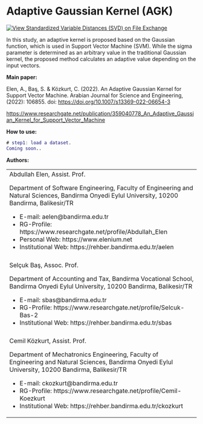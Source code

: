 # Adaptive Gaussian Kernel (AGK)

[![View Standardized Variable Distances (SVD) on File Exchange](https://www.mathworks.com/matlabcentral/images/matlab-file-exchange.svg)](https://www.mathworks.com/matlabcentral/fileexchange/84540-standardized-variable-distances-svd)

In this study, an adaptive kernel is proposed based on the Gaussian function, which is used in Support Vector Machine (SVM). While the sigma parameter is determined as an arbitrary value in the traditional Gaussian kernel, the proposed method calculates an adaptive value depending on the input vectors.

**Main paper:**

Elen, A., Baş, S. & Közkurt, C. (2022). An Adaptive Gaussian Kernel for Support Vector Machine. Arabian Journal for Science and Engineering, (2022): 106855. doi: https://doi.org/10.1007/s13369-022-06654-3

https://www.researchgate.net/publication/359040778_An_Adaptive_Gaussian_Kernel_for_Support_Vector_Machine

**How to use:**

```matlab
# step1: load a dataset.
Coming soon..

```


**Authors:**

<table border="0" width="90%">
  <tr>
    <td>Abdullah Elen, Assist. Prof.
      
Department of Software Engineering, Faculty of Engineering and Natural Sciences, Bandirma Onyedi Eylul University, 10200 Bandirma, Balikesir/TR

<ul>
<li>E-mail: aelen@bandirma.edu.tr</li>
<li>RG-Profile: https://www.researchgate.net/profile/Abdullah_Elen</li>
<li>Personal Web: https://www.elenium.net</li>
<li>Institutional Web: https://rehber.bandirma.edu.tr/aelen</li>
</ul>
    </td>
  </tr>
  <tr><td></td></tr>
  <tr>
    <td>Selçuk Baş, Assoc. Prof.

Department of Accounting and Tax, Bandirma Vocational School, Bandirma Onyedi Eylul University, 10200 Bandirma, Balikesir/TR

<ul>
<li>E-mail: sbas@bandirma.edu.tr</li>
<li>RG-Profile: https://www.researchgate.net/profile/Selcuk-Bas-2</li>
<li>Institutional Web: https://rehber.bandirma.edu.tr/sbas</li>
</ul>
  </td>
  </tr>
  <tr><td></td></tr>
  <tr>
    <td>Cemil Közkurt, Assist. Prof.

Department of Mechatronics Engineering, Faculty of Engineering and Natural Sciences, Bandirma Onyedi Eylul University, 10200 Bandirma, Balikesir/TR

<ul>
<li>E-mail: ckozkurt@bandirma.edu.tr</li>
<li>RG-Profile: https://www.researchgate.net/profile/Cemil-Koezkurt</li>
<li>Institutional Web: https://rehber.bandirma.edu.tr/ckozkurt</li>
</ul>
  </td>
  </tr>
</table>
